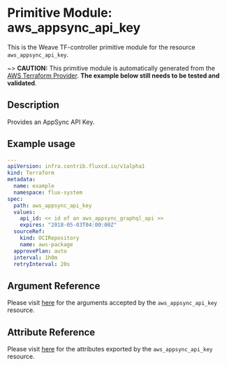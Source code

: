 
# Primitive Module: aws_appsync_api_key

This is the Weave TF-controller primitive module for the resource `aws_appsync_api_key`.

~> **CAUTION:** This primitive module is automatically generated from the [AWS Terraform Provider](https://registry.terraform.io/providers/hashicorp/aws/latest/docs/resources/appsync_api_key). **The example below still needs to be tested and validated**.

## Description

Provides an AppSync API Key.

## Example usage

```yaml
---
apiVersion: infra.contrib.fluxcd.io/v1alpha1
kind: Terraform
metadata:
  name: example
  namespace: flux-system
spec:
  path: aws_appsync_api_key
  values:
    api_id: << id of an aws_appsync_graphql_api >>
    expires: "2018-05-03T04:00:00Z"
  sourceRef:
    kind: OCIRepository
    name: aws-package
  approvePlan: auto
  interval: 1h0m
  retryInterval: 20s
```

## Argument Reference

Please visit [here](https://registry.terraform.io/providers/hashicorp/aws/latest/docs/resources/appsync_api_key#argument-reference) for the arguments accepted by the `aws_appsync_api_key` resource.

## Attribute Reference

Please visit [here](https://registry.terraform.io/providers/hashicorp/aws/latest/docs/resources/appsync_api_key#attributes-reference) for the attributes exported by the `aws_appsync_api_key` resource.
